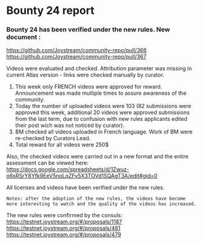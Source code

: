 # Bounty 24 report
### Bounty 24 has been verified under the new rules. New document :

https://github.com/Joystream/community-repo/pull/366
https://github.com/Joystream/community-repo/pull/367

Videos were evaluated and checked. Attribution parameter was missing in current Atlas version - links were checked manually by curator.

   1. This week only FRENCH videos were approved for reward. Announcement was made multiple times to assure awareness of the community.
   2. Today the number of uploaded videos were 103 (82 submissions were approved this week, additional 20 videos were approved submissions from the last term, due to confusion with new rules applicants edited their post wich was not noticed by curator).
   3. BM checked all videos uploaded in French language. Work of BM were re-checked by Curators Lead.
   4. Total reward for all videos were 250$

Also, the checked videos were carried out in a new format and the entire assessment can be viewed here: 
https://docs.google.com/spreadsheets/d/1Zwuz-o6sRSrY8Yfk9EeV5noLqZFv5X3TOVd1SQAgT3A/edit#gid=0

All licenses and videos have been verified under the new rules. 

`Notes: after the adoption of the new rules, the videos have become more interesting to watch and the quality of the videos has increased. `

The new rules were confirmed by the consuls:
https://testnet.joystream.org/#/proposals/1187  
https://testnet.joystream.org/#/proposals/481
https://testnet.joystream.org/#/proposals/479

